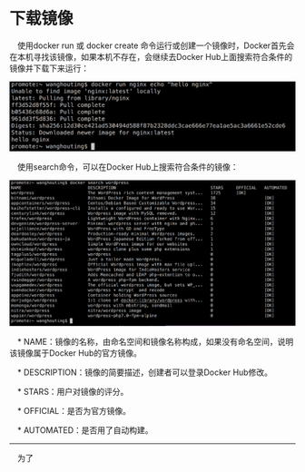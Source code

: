 <h1>下载镜像</h1>

<p>&emsp;使用docker run 或 docker create 命令运行或创建一个镜像时，Docker首先会在本机寻找该镜像，如果本机不存在，会继续去Docker Hub上面搜索符合条件的镜像并下载下来运行：</p>

<img src="./assets/25.png" />

<p>&emsp;使用search命令，可以在Docker Hub上搜索符合条件的镜像：</p>

<img src="./assets/26.png" />
<p>&emsp;* NAME：镜像的名称，由命名空间和镜像名称构成，如果没有命名空间，说明该镜像属于Docker Hub的官方镜像。</p>
<p>&emsp;* DESCRIPTION：镜像的简要描述，创建者可以登录Docker Hub修改。</p>
<p>&emsp;* STARS：用户对镜像的评分。</p>
<p>&emsp;* OFFICIAL：是否为官方镜像。</p>
<p>&emsp;* AUTOMATED：是否用了自动构建。</p>

<hr>

<p>&emsp;为了</p>
























